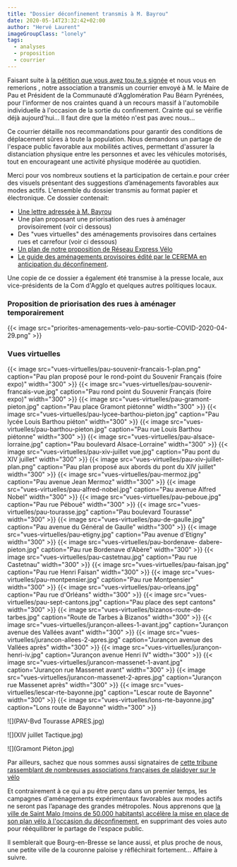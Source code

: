 ```yaml
---
title: "Dossier déconfinement transmis à M. Bayrou"
date: 2020-05-14T23:32:42+02:00
author: "Hervé Laurent"
imageGroupClass: "lonely"
tags:
  - analyses
  - proposition
  - courrier
---
```



Faisant suite à [la pétition que vous avez tou.te.s signée][1] et nous vous en remerions , notre association a transmis un courrier envoyé à M. le Maire de Pau et Président de la Communauté d'Agglomération Pau Béarn Pyrénées, pour l'informer de nos craintes quand à un recours massif à l'automobile individuelle à l'occasion de la sortie du confinement. Crainte qui se vérifie déjà aujourd'hui... Il faut dire que la météo n'est pas avec nous...

Ce courrier détaille nos recommandations pour garantir des conditions de déplacement sûres à toute la population. Nous demandons un partage de l'espace public favorable aux mobilités actives, permettant d'assurer la distanciation physique entre les personnes et avec les véhicules motorisés, tout en encourageant une activité physique modérée au quotidien.

Merci pour vos nombreux soutiens et la participation de certain.e pour créer des visuels présentant des suggestions d’aménagements favorables aux modes actifs. L'ensemble du dossier transmis au format papier et électronique. Ce dossier contenait:

* [Une lettre adressée à M. Bayrou](2020-05-08-courrier-pau-a-velo-bayrou-deconfinement.pdf)
* Une plan proposant une priorisation des rues à aménager provisoirement (voir ci dessous)
* Des "vues virtuelles" des aménagements provisoires dans certaines rues et carrefour (voir ci dessous)
* [Un plan de notre proposition de Réseau Express Vélo](rev-agglo-pau.pdf)
* [Le guide des aménagements provisoires édité par le CEREMA en anticipation du déconfinement](guide-amenagements-provisoires-CEREMA.pdf).

Une copie de ce dossier a également été transmise à la presse locale, aux vice-présidents de la Com d'Agglo et quelques autres politiques locaux.

### Proposition de priorisation des rues à aménager temporairement

<div class="lonely">
{{< image src="priorites-amenagements-velo-pau-sortie-COVID-2020-04-29.png" >}}
</div>

### Vues virtuelles

<div class="gallery">

{{< image src="vues-virtuelles/pau-souvenir-francais-1-plan.png" caption="Pau plan proposé pour le rond-point du Souvenir Français (foire expo)" width="300" >}}
{{< image src="vues-virtuelles/pau-souvenir-francais-vue.jpg" caption="Pau rond point du Souvenir Français (foire expo)" width="300" >}}
{{< image src="vues-virtuelles/pau-gramont-pieton.jpg" caption="Pau place Gramont piétonne" width="300" >}}
{{< image src="vues-virtuelles/pau-lycee-barthou-pieton.jpg" caption="Pau lycée Louis Barthou piéton" width="300" >}}
{{< image src="vues-virtuelles/pau-barthou-pieton.jpg" caption="Pau rue Louis Barthou piétonne" width="300" >}}
{{< image src="vues-virtuelles/pau-alsace-lorraine.jpg" caption="Pau boulevard Alsace-Lorraine" width="300" >}}
{{< image src="vues-virtuelles/pau-xiv-juillet vue.jpg" caption="Pau pont du XIV juillet" width="300" >}}
{{< image src="vues-virtuelles/pau-xiv-juillet-plan.png" caption="Pau plan proposé aux abords du pont du XIV juillet" width="300" >}}
{{< image src="vues-virtuelles/pau-mermoz.jpg" caption="Pau avenue Jean Mermoz" width="300" >}}
{{< image src="vues-virtuelles/pau-alfred-nobel.jpg" caption="Pau avenue Alfred Nobel" width="300" >}}
{{< image src="vues-virtuelles/pau-peboue.jpg" caption="Pau rue Péboué" width="300" >}}
{{< image src="vues-virtuelles/pau-tourasse.jpg" caption="Pau boulevard Tourasse" width="300" >}}
{{< image src="vues-virtuelles/pau-de-gaulle.jpg" caption="Pau avenue du Général de Gaulle" width="300" >}}
{{< image src="vues-virtuelles/pau-etigny.jpg" caption="Pau avenue d'Etigny" width="300" >}}
{{< image src="vues-virtuelles/pau-bordenave- dabere-pieton.jpg" caption="Pau rue Bordenave d'Abère" width="300" >}}
{{< image src="vues-virtuelles/pau-castetnau.jpg" caption="Pau rue Castetnau" width="300" >}}
{{< image src="vues-virtuelles/pau-faisan.jpg" caption="Pau rue Henri Faisan" width="300" >}}
{{< image src="vues-virtuelles/pau-montpensier.jpg" caption="Pau rue Montpensier" width="300" >}}
{{< image src="vues-virtuelles/pau-orleans.jpg" caption="Pau rue d'Orléans" width="300" >}}
{{< image src="vues-virtuelles/pau-sept-cantons.jpg" caption="Pau place des sept cantons" width="300" >}}
{{< image src="vues-virtuelles/bizanos-route-de-tarbes.jpg" caption="Route de Tarbes à Bizanos" width="300" >}}
{{< image src="vues-virtuelles/jurançon-allees-1-avant.jpg" caption="Jurançon avenue des Vallées avant" width="300" >}}
{{< image src="vues-virtuelles/jurancon-allees-2-apres.jpg" caption="Jurançon avenue des Vallées après" width="300" >}}
{{< image src="vues-virtuelles/jurançon-henri-iv.jpg" caption="Jurançon avenue Henri IV" width="300" >}}
{{< image src="vues-virtuelles/jurancon-massenet-1-avant.jpg" caption="Jurançon rue Massenet avant" width="300" >}}
{{< image src="vues-virtuelles/jurancon-massenet-2-apres.jpg" caption="Jurançon rue Massenet après" width="300" >}}
{{< image src="vues-virtuelles/lescar-rte-bayonne.jpg" caption="Lescar route de Bayonne" width="300" >}}
{{< image src="vues-virtuelles/lons-rte-bayonne.jpg" caption="Lons route de Bayonne" width="300" >}}

</div>

![](PAV-Bvd Tourasse APRES.jpg)
   
![](XIV juillet Tactique.jpg)

![](Gramont Piéton.jpg)

Par ailleurs, sachez que nous sommes aussi signataires de [cette tribune rassemblant de nombreuses associations françaises de plaidoyer sur le vélo](https://www.weelz.fr/fr/tribune-les-associations-velo-montent-au-creneau-pour-une-france-cyclable/)

Et contrairement à ce qui a pu être perçu dans un premier temps, les campagnes d'aménagements expérimentaux favorables aux modes actifs ne seront pas l’apanage des grandes métropoles. Nous apprenons que [la ville de Saint Malo (moins de 50.000 habitants) accélère la mise en place de son plan vélo à l'occasion du déconfinement][2], en supprimant des voies auto pour rééquilibrer le partage de l'espace public.

Il semblerait que Bourg-en-Bresse se lance aussi, et plus proche de nous, une petite ville de la couronne paloise y réfléchirait fortement... Affaire à suivre.

[1]: https://www.change.org/DeconfinezNosMobilites
[2]: https://actu.fr/bretagne/saint-malo_35288/saint-malo-deconfinement-ville-veut-favoriser-deplacements-velo_33488792.html